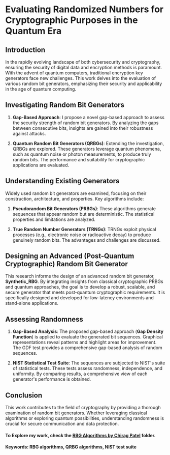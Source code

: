 # Evaluating Randomized Numbers for Cryptographic Purposes in the Quantum Era

## Introduction

In the rapidly evolving landscape of both cybersecurity and cryptography, ensuring the security of digital data and encryption methods is paramount. With the advent of quantum computers, traditional encryption key generators face new challenges. This work delves into the evaluation of various random bit generators, emphasizing their security and applicability in the age of quantum computing.

## Investigating Random Bit Generators

1. **Gap-Based Approach**: I propose a novel gap-based approach to assess the security strength of random bit generators. By analyzing the gaps between consecutive bits, insights are gained into their robustness against attacks.

2. **Quantum Random Bit Generators (QRBGs)**: Extending the investigation, QRBGs are explored. These generators leverage quantum phenomena, such as quantum noise or photon measurements, to produce truly random bits. The performance and suitability for cryptographic applications are evaluated.

## Understanding Existing Generators

Widely used random bit generators are examined, focusing on their construction, architecture, and properties. Key algorithms include:

1. **Pseudorandom Bit Generators (PRBGs)**: These algorithms generate sequences that appear random but are deterministic. The statistical properties and limitations are analyzed.

2. **True Random Number Generators (TRNGs)**: TRNGs exploit physical processes (e.g., electronic noise or radioactive decay) to produce genuinely random bits. The advantages and challenges are discussed.

## Designing an Advanced (Post-Quantum Cryptographic) Random Bit Generator

This research informs the design of an advanced random bit generator, **Synthetic_RBG**. By integrating insights from classical cryptographic PRBGs and quantum approaches, the goal is to develop a robust, scalable, and secure generator that meets post-quantum cryptographic requirements. It is specifically designed and developed for low-latency environments and stand-alone applications.

## Assessing Randomness

1. **Gap-Based Analysis**: The proposed gap-based approach (**Gap Density Function**) is applied to evaluate the generated bit sequences. Graphical representations reveal patterns and highlight areas for improvement. The GDF test provides a comprehensive gap-based analysis of random sequences.

2. **NIST Statistical Test Suite**: The sequences are subjected to NIST's suite of statistical tests. These tests assess randomness, independence, and uniformity. By comparing results, a comprehensive view of each generator's performance is obtained.

## Conclusion

This work contributes to the field of cryptography by providing a thorough examination of random bit generators. Whether leveraging classical algorithms or exploring quantum possibilities, understanding randomness is crucial for secure communication and data protection.

#### To Explore my work, check the [RBG Algorithms by Chirag Patel](https://github.com/chiragpatel1229/Cryptographic-RBGs-Development-and-Analysis/tree/main/RBG_Algorithms_by_ChiragPatel) folder.
#### Keywords: RBG algorithms, QRBG algorithms, NIST test suite
